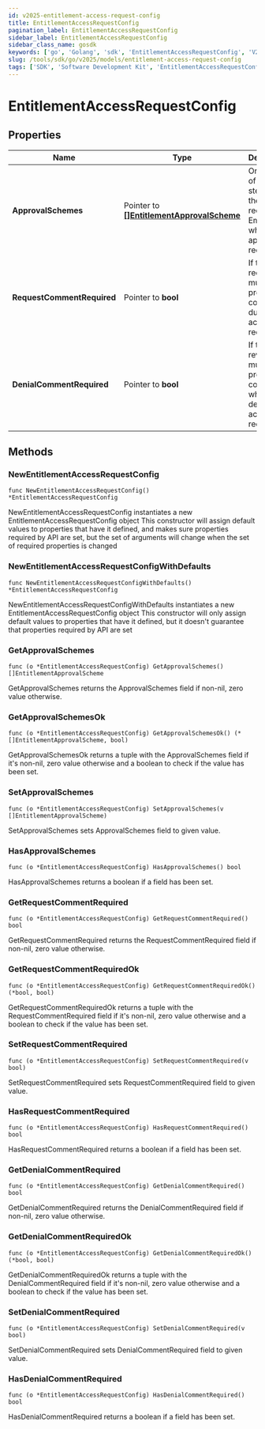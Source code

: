 ```yaml
---
id: v2025-entitlement-access-request-config
title: EntitlementAccessRequestConfig
pagination_label: EntitlementAccessRequestConfig
sidebar_label: EntitlementAccessRequestConfig
sidebar_class_name: gosdk
keywords: ['go', 'Golang', 'sdk', 'EntitlementAccessRequestConfig', 'V2025EntitlementAccessRequestConfig'] 
slug: /tools/sdk/go/v2025/models/entitlement-access-request-config
tags: ['SDK', 'Software Development Kit', 'EntitlementAccessRequestConfig', 'V2025EntitlementAccessRequestConfig']
---
```


# EntitlementAccessRequestConfig

## Properties

Name | Type | Description | Notes
------------ | ------------- | ------------- | -------------
**ApprovalSchemes** | Pointer to [**[]EntitlementApprovalScheme**](entitlement-approval-scheme) | Ordered list of approval steps for the access request. Empty when no approval is required. | [optional] 
**RequestCommentRequired** | Pointer to **bool** | If the requester must provide a comment during access request. | [optional] [default to false]
**DenialCommentRequired** | Pointer to **bool** | If the reviewer must provide a comment when denying the access request. | [optional] [default to false]

## Methods

### NewEntitlementAccessRequestConfig

`func NewEntitlementAccessRequestConfig() *EntitlementAccessRequestConfig`

NewEntitlementAccessRequestConfig instantiates a new EntitlementAccessRequestConfig object
This constructor will assign default values to properties that have it defined,
and makes sure properties required by API are set, but the set of arguments
will change when the set of required properties is changed

### NewEntitlementAccessRequestConfigWithDefaults

`func NewEntitlementAccessRequestConfigWithDefaults() *EntitlementAccessRequestConfig`

NewEntitlementAccessRequestConfigWithDefaults instantiates a new EntitlementAccessRequestConfig object
This constructor will only assign default values to properties that have it defined,
but it doesn't guarantee that properties required by API are set

### GetApprovalSchemes

`func (o *EntitlementAccessRequestConfig) GetApprovalSchemes() []EntitlementApprovalScheme`

GetApprovalSchemes returns the ApprovalSchemes field if non-nil, zero value otherwise.

### GetApprovalSchemesOk

`func (o *EntitlementAccessRequestConfig) GetApprovalSchemesOk() (*[]EntitlementApprovalScheme, bool)`

GetApprovalSchemesOk returns a tuple with the ApprovalSchemes field if it's non-nil, zero value otherwise
and a boolean to check if the value has been set.

### SetApprovalSchemes

`func (o *EntitlementAccessRequestConfig) SetApprovalSchemes(v []EntitlementApprovalScheme)`

SetApprovalSchemes sets ApprovalSchemes field to given value.

### HasApprovalSchemes

`func (o *EntitlementAccessRequestConfig) HasApprovalSchemes() bool`

HasApprovalSchemes returns a boolean if a field has been set.

### GetRequestCommentRequired

`func (o *EntitlementAccessRequestConfig) GetRequestCommentRequired() bool`

GetRequestCommentRequired returns the RequestCommentRequired field if non-nil, zero value otherwise.

### GetRequestCommentRequiredOk

`func (o *EntitlementAccessRequestConfig) GetRequestCommentRequiredOk() (*bool, bool)`

GetRequestCommentRequiredOk returns a tuple with the RequestCommentRequired field if it's non-nil, zero value otherwise
and a boolean to check if the value has been set.

### SetRequestCommentRequired

`func (o *EntitlementAccessRequestConfig) SetRequestCommentRequired(v bool)`

SetRequestCommentRequired sets RequestCommentRequired field to given value.

### HasRequestCommentRequired

`func (o *EntitlementAccessRequestConfig) HasRequestCommentRequired() bool`

HasRequestCommentRequired returns a boolean if a field has been set.

### GetDenialCommentRequired

`func (o *EntitlementAccessRequestConfig) GetDenialCommentRequired() bool`

GetDenialCommentRequired returns the DenialCommentRequired field if non-nil, zero value otherwise.

### GetDenialCommentRequiredOk

`func (o *EntitlementAccessRequestConfig) GetDenialCommentRequiredOk() (*bool, bool)`

GetDenialCommentRequiredOk returns a tuple with the DenialCommentRequired field if it's non-nil, zero value otherwise
and a boolean to check if the value has been set.

### SetDenialCommentRequired

`func (o *EntitlementAccessRequestConfig) SetDenialCommentRequired(v bool)`

SetDenialCommentRequired sets DenialCommentRequired field to given value.

### HasDenialCommentRequired

`func (o *EntitlementAccessRequestConfig) HasDenialCommentRequired() bool`

HasDenialCommentRequired returns a boolean if a field has been set.


